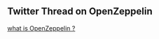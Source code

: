 ## Twitter Thread on OpenZeppelin <br>
[what is OpenZeppelin ? ](https://twitter.com/Choley_Bhature/status/1664627658913611776?s=20)
